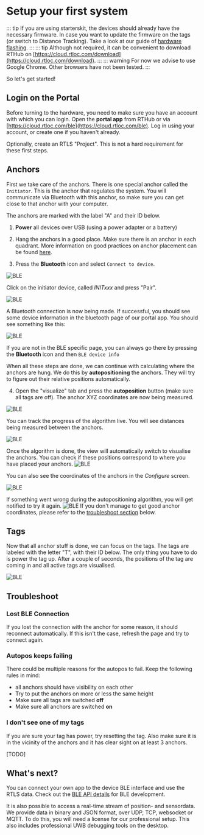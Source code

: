 # Setup your first system
::: tip
If you are using starterskit, the devices should already have the necessary firmware. In case you want to update the firmware on the tags (or switch to Distance Tracking). Take a look at our guide of [hardware flashing](/hardware/flashing/hw_flashing.html).
:::
::: tip
Although not required, it can be convenient to download RTHub  on [https://cloud.rtloc.com/download](https://cloud.rtloc.com/download).
:::
::: warning
For now we advise to use Google Chrome. Other browsers have not been tested.
:::

So let's get started! 
## Login on the Portal
Before turning to the hardware, you need to make sure you have an account with which you can login. Open the **portal app** from RTHub or via [https://cloud.rtloc.com/ble](https://cloud.rtloc.com/ble). Log in using your account, or create one if you haven't already.

Optionally, create an RTLS "Project". This is not a hard requirement for these first steps.


## Anchors
First we take care of the anchors. There is one special anchor called the `Initiator`. This is the anchor that regulates the system. You will communicate via Bluetooth with this anchor, so make sure you can get close to that anchor with your computer.

The anchors are marked with the label "A" and their ID below. 

  1. **Power** all devices over USB (using a power adapter or a battery)
  
  2. Hang the anchors in a good place. Make sure there is an anchor in each quadrant. More information on good practices on anchor placement can be found [here](/install/anchor_placement.html#_1-anchor-in-each-quadrant).
  
  3. Press the **Bluetooth** icon and select `Connect to device`. 
  
  ![BLE](../web/img/ble.jpg)

  Click on the initiator device, called *INITxxx* and press "Pair".
  
  ![BLE](../web/img/ble2.png)

  A Bluetooth connection is now being made. If successful, you should see some device information in the bluetooth page of our portal app. You should see something like this:

  ![BLE](../web/img/ble3.png)

  If you are not in the BLE specific page, you can always go there by pressing the **Bluetooth** icon and then `BLE device info`
  

When all these steps are done, we can continue with calculating where the anchors are hung. We do this by __autopositioning__ the anchors. They will try to figure out their relative positions automatically. 

  4. Open the "visualize" tab and press the **autoposition** button (make sure all tags are off). The anchor XYZ coordinates are now being measured. 

![BLE](./img/autopos.png)

You can track the progress of the algorithm live. You will see distances being measured between the anchors.

![BLE](../web/img/ble4.png)


Once the algorithm is done, the view will automatically switch to visualise the anchors. You can check if these positions correspond to where you have placed your anchors.
![BLE](../web/img/ble_anchor_positions.png)

You can also see the coordinates of the anchors in the _Configure_ screen.

![BLE](../web/img/ble_anchor_positions2.png)



If something went wrong during the autopositioning algorithm, you will get notified to try it again.
![BLE](../web/img/ble5.png)
If you don't manage to get good anchor coordinates, please refer to the [troubleshoot section](/install/basic_positioning_getting_started.html#autopos-keeps-failing) below.

## Tags
Now that all anchor stuff is done, we can focus on the tags. The tags are labeled with the letter "T", with their ID below.
The only thing you have to do is power the tag up. After a couple of seconds, the positions of the tag are coming in and all active tags are visualised.

![BLE](../web/img/ble_tag_pos.png)

<!-- TODO: screenshot of visualization -->

## Troubleshoot
### Lost BLE Connection
If you lost the connection with the anchor for some reason, it should reconnect automatically.
If this isn't the case, refresh the page and try to connect again.

### Autopos keeps failing
There could be multiple reasons for the autopos to fail. Keep the following rules in mind:
 - all anchors should have visibility on each other
 - Try to put the anchors on more or less the same height
 - Make sure all tags are switched **off**
 - Make sure all anchors are switched **on**

### I don't see one of my tags
If you are sure your tag has power, try resetting the tag. Also make sure it is in the vicinity of the anchors and it has clear sight on at least 3 anchors.

[TODO]

## What's next?
You can connect your own app to the device BLE interface and use the RTLS data. Check out the [BLE API details](api/api_ble) for BLE development.

It is also possible to access a real-time stream of position- and sensordata. We provide data in binary and JSON format, over UDP, TCP, websocket or MQTT. To do this, you will need a license for our professional setup. This also includes professional UWB debugging tools on the desktop.
